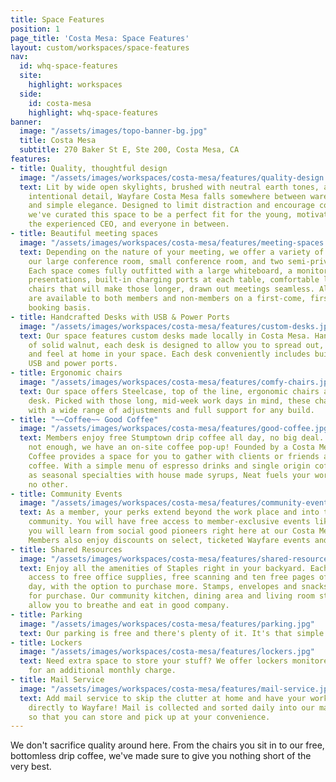 ```yaml
---
title: Space Features
position: 1
page_title: 'Costa Mesa: Space Features'
layout: custom/workspaces/space-features
nav:
  id: whq-space-features
  site:
    highlight: workspaces
  side:
    id: costa-mesa
    highlight: whq-space-features
banner:
  image: "/assets/images/topo-banner-bg.jpg"
  title: Costa Mesa
  subtitle: 270 Baker St E, Ste 200, Costa Mesa, CA
features:
- title: Quality, thoughtful design
  image: "/assets/images/workspaces/costa-mesa/features/quality-design.jpg"
  text: Lit by wide open skylights, brushed with neutral earth tones, and decked with
    intentional detail, Wayfare Costa Mesa falls somewhere between warehouse chic
    and simple elegance. Designed to limit distraction and encourage collaboration,
    we've curated this space to be a perfect fit for the young, motivated startup,
    the experienced CEO, and everyone in between.
- title: Beautiful meeting spaces
  image: "/assets/images/workspaces/costa-mesa/features/meeting-spaces.jpg"
  text: Depending on the nature of your meeting, we offer a variety of options including
    our large conference room, small conference room, and two semi-private alcoves.
    Each space comes fully outfitted with a large whiteboard, a monitor for visual
    presentations, built-in charging ports at each table, comfortable lighting, and
    chairs that will make those longer, drawn out meetings seamless. All meeting rooms
    are available to both members and non-members on a first-come, first-serve online
    booking basis.
- title: Handcrafted Desks with USB & Power Ports
  image: "/assets/images/workspaces/costa-mesa/features/custom-desks.jpg"
  text: Our space features custom desks made locally in Costa Mesa. Hand crafted out
    of solid walnut, each desk is designed to allow you to spread out, buckle down,
    and feel at home in your space. Each desk conveniently includes built-in, high-powered
    USB and power ports.
- title: Ergonomic chairs
  image: "/assets/images/workspaces/costa-mesa/features/comfy-chairs.jpg"
  text: Our space offers Steelcase, top of the line, ergonomic chairs at each coworking
    desk. Picked with those long, mid-week work days in mind, these chairs are designed
    with a wide range of adjustments and full support for any build.
- title: "~~Coffee~~ Good Coffee"
  image: "/assets/images/workspaces/costa-mesa/features/good-coffee.jpg"
  text: Members enjoy free Stumptown drip coffee all day, no big deal. And if that's
    not enough, we have an on-site coffee pop-up! Founded by a Costa Mesa local, Neat
    Coffee provides a space for you to gather with clients or friends around top notch
    coffee. With a simple menu of espresso drinks and single origin coffees as well
    as seasonal specialties with house made syrups, Neat fuels your work day like
    no other.
- title: Community Events
  image: "/assets/images/workspaces/costa-mesa/features/community-events.jpg"
  text: As a member, your perks extend beyond the work place and into the Costa Mesa
    community. You will have free access to member-exclusive events like Forum where
    you will learn from social good pioneers right here at our Costa Mesa location.
    Members also enjoy discounts on select, ticketed Wayfare events and workshops.
- title: Shared Resources
  image: "/assets/images/workspaces/costa-mesa/features/shared-resources.jpg"
  text: Enjoy all the amenities of Staples right in your backyard. Each member has
    access to free office supplies, free scanning and ten free pages of printing per
    day, with the option to purchase more. Stamps, envelopes and snacks are also available
    for purchase. Our community kitchen, dining area and living room style lounges
    allow you to breathe and eat in good company.
- title: Parking
  image: "/assets/images/workspaces/costa-mesa/features/parking.jpg"
  text: Our parking is free and there's plenty of it. It's that simple.
- title: Lockers
  image: "/assets/images/workspaces/costa-mesa/features/lockers.jpg"
  text: Need extra space to store your stuff? We offer lockers monitored for security
    for an additional monthly charge.
- title: Mail Service
  image: "/assets/images/workspaces/costa-mesa/features/mail-service.jpg"
  text: Add mail service to skip the clutter at home and have your work-mail delivered
    directly to Wayfare! Mail is collected and sorted daily into our mail locker,
    so that you can store and pick up at your convenience.
---
```


We don't sacrifice quality around here. From the chairs you sit in to our free, bottomless drip coffee, we've made sure to give you nothing short of the very best.
